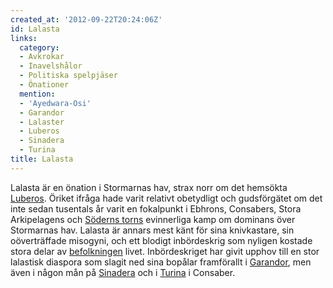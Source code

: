 ```yaml
---
created_at: '2012-09-22T20:24:06Z'
id: Lalasta
links:
  category:
  - Avkrokar
  - Inavelshålor
  - Politiska spelpjäser
  - Önationer
  mention:
  - 'Ayedwara-Osi'
  - Garandor
  - Lalaster
  - Luberos
  - Sinadera
  - Turina
title: Lalasta
---
```


Lalasta är en önation i Stormarnas hav, strax norr om det hemsökta [Luberos]. Öriket ifråga hade
varit relativt obetydligt och gudsförgätet om det inte sedan tusentals år varit en fokalpunkt i
Ebhrons, Consabers, Stora Arkipelagens och [Söderns torns] evinnerliga kamp om dominans över
Stormarnas hav. Lalasta är annars mest känt för sina knivkastare, sin oöverträffade misogyni, och
ett blodigt inbördeskrig som nyligen kostade stora delar av [befolkningen] livet. Inbördeskriget har
givit upphov till en stor lalastisk diaspora som slagit ned sina bopålar framförallt i [Garandor],
men även i någon mån på [Sinadera] och i [Turina] i Consaber.

  [Luberos]: Luberos
  [Söderns torns]: Ayedwara-Osi
  [befolkningen]: Lalaster
  [Garandor]: Garandor
  [Sinadera]: Sinadera
  [Turina]: Turina